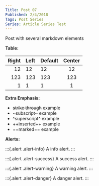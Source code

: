 ```yaml
---
Title: Post 07
Published: 2/4/2018
Tags: Post Series
Series: Article Series Test
---
```



Post with several markdown elements

**Table:**

Right | Left | Default | Center
-----:|:-----|---------|:-----:
12    | 12   | 12      | 12
123   | 123  | 123     | 123
1     | 1    | 1       | 1


**Extra Emphasis:**

 - ~~strike through~~ example
 - ~subscript~ example
 - ^superscript^ example
 - ++inserted++ example
 - ==marked== example


**Alerts:**

:::{.alert .alert-info}
A info alert.
:::

:::{.alert .alert-success}
A success alert.
:::

:::{.alert .alert-warning}
A warning alert.
:::

:::{.alert .alert-danger}
A danger alert.
:::

